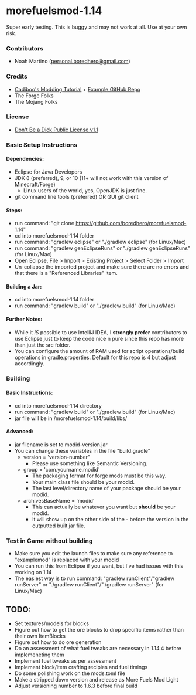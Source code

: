 # morefuelsmod-1.14
Super early testing. This is buggy and may not work at all. Use at your own risk.

### Contributors
* Noah Martino (personal.boredhero@gmail.com)

### Credits
* [Cadiboo's Modding Tutorial](https://cadiboo.github.io/tutorials/1.14.4/forge/) + [Example GitHub Repo](https://github.com/Cadiboo/Example-Mod)
* The Forge Folks
* The Mojang Folks

### License
* [Don't Be a Dick Public License v1.1](https://github.com/boredhero/morefuelsmod-1.14/blob/master/LICENSE.md)  

### Basic Setup Instructions

#### Dependencies:
* Eclipse for Java Developers
* JDK 8 (preferred), 9, or 10 (11+ will not work with this version of Minecraft/Forge)
	* Linux users of the world, yes, OpenJDK is just fine. 
* git command line tools (preferred) OR GUI git client

#### Steps:
* run command: "git clone https://github.com/boredhero/morefuelsmod-1.14"
* cd into morefuelsmod-1.14 folder
* run command: "gradlew eclipse" or "./gradlew eclipse" (for Linux/Mac)
* run command: "gradlew genEclipseRuns" or "./gradlew genEclipseRuns" (for Linux/Mac)
* Open Eclipse, File > Import > Existing Project > Select Folder > Import
* Un-collapse the imported project and make sure there are no errors and that there is a "Referenced Libraries" item.

#### Building a Jar:
* cd into morefuelsmod-1.14 folder
* run command: "gradlew build" or "./gradlew build" (for Linux/Mac)

#### Further Notes:
* While it *IS* possible to use IntelliJ IDEA, I **strongly prefer** contributors to use Eclipse just to keep the code nice n pure since this repo has more than just the src folder.
* You can configure the amount of RAM used for script operations/build operations in gradle.properties. Default for this repo is 4 but adjust accordingly.

### Building

#### Basic Instructions:
* cd into morefuelsmod-1.14 directory
* run command: "gradlew build" or "./gradlew build" (for Linux/Mac)
* jar file will be in /morefuelsmod-1.14/build/libs/

#### Advanced:
* jar filename is set to modid-version.jar
* You can change these variables in the file "build.gradle"
	* version = 'version-number"
		* Please use something like Semantic Versioning.
	* group = 'com.yourname.modid'
		* The packaging format for forge mods must be this way.
		* Your main class file should be your modid.
		* The last level/directory name of your package should be your modid.
	* archivesBaseName = 'modid'
		* This can actually be whatever you want but **should** be your modid.
		* It will show up on the other side of the - before the version in the outputted built jar file.

### Test in Game without building
* Make sure you edit the launch files to make sure any reference to "examplemod" is replaced with your modid
* You can run this from Eclipse if you want, but I've had issues with this working on 1.14
* The easiest way is to run command: "gradlew runClient"/"gradlew runServer" or "./gradlew runClient"/"./gradlew runServer" (for Linux/Mac)

## TODO:

* Set textures/models for blocks
* Figure out how to get the ore blocks to drop specific items rather than their own ItemBlocks
* Figure out how to do ore generation
* Do an assessment of what fuel tweaks are necessary in 1.14.4 before implemeneting them
* Implement fuel tweaks as per assessment
* Implement block/item crafting recipies and fuel timings
* Do some polishing work on the mods.toml file
* Make a stripped down version and release as More Fuels Mod Light
* Adjust versioning number to 1.6.3 before final build
